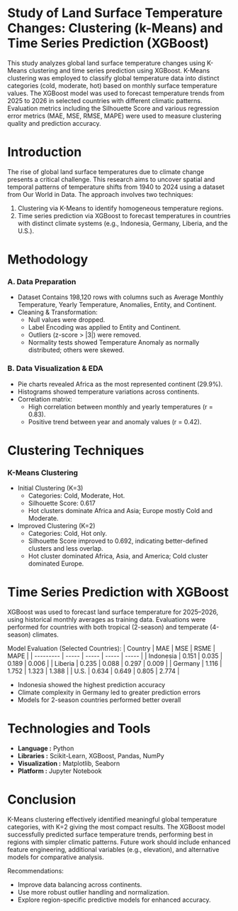 # Study of Land Surface Temperature Changes: Clustering (k-Means) and Time Series Prediction (XGBoost) 
This study analyzes global land surface temperature changes using K-Means clustering and time series prediction using XGBoost. K-Means clustering was employed to classify global temperature data into distinct categories (cold, moderate, hot) based on monthly surface temperature values. The XGBoost model was used to forecast temperature trends from 2025 to 2026 in selected countries with different climatic patterns. Evaluation metrics including the Silhouette Score and various regression error metrics (MAE, MSE, RMSE, MAPE) were used to measure clustering quality and prediction accuracy.

# Introduction
The rise of global land surface temperatures due to climate change presents a critical challenge. This research aims to uncover spatial and temporal patterns of temperature shifts from 1940 to 2024 using a dataset from Our World in Data. The approach involves two techniques:
1. Clustering via K-Means to identify homogeneous temperature regions.
2. Time series prediction via XGBoost to forecast temperatures in countries with distinct climate systems (e.g., Indonesia, Germany, Liberia, and the U.S.).

# Methodology
### A. Data Preparation
- Dataset Contains 198,120 rows with columns such as Average Monthly Temperature, Yearly Temperature, Anomalies, Entity, and Continent.
- Cleaning & Transformation:
  - Null values were dropped.
  - Label Encoding was applied to Entity and Continent.
  - Outliers (z-score > |3|) were removed.
  - Normality tests showed Temperature Anomaly as normally distributed; others were skewed.

### B. Data Visualization & EDA
- Pie charts revealed Africa as the most represented continent (29.9%).
- Histograms showed temperature variations across continents.
- Correlation matrix:
  - High correlation between monthly and yearly temperatures (r = 0.83).
  - Positive trend between year and anomaly values (r = 0.42).

# Clustering Techniques
### K-Means Clustering
- Initial Clustering (K=3)
  - Categories: Cold, Moderate, Hot.
  - Silhouette Score: 0.617
  - Hot clusters dominate Africa and Asia; Europe mostly Cold and Moderate.
- Improved Clustering (K=2)
  - Categories: Cold, Hot only.
  - Silhouette Score improved to 0.692, indicating better-defined clusters and less overlap.
  - Hot cluster dominated Africa, Asia, and America; Cold cluster dominated Europe.

# Time Series Prediction with XGBoost
XGBoost was used to forecast land surface temperature for 2025–2026, using historical monthly averages as training data. Evaluations were performed for countries with both tropical (2-season) and temperate (4-season) climates.

Model Evaluation (Selected Countries):
| Country   |  MAE  |  MSE  | RSME  | MAPE  |
| --------- | ----- | ----- | ----- | ----- |
| Indonesia | 0.151 | 0.035 | 0.189 | 0.006 |
| Liberia   | 0.235 | 0.088 | 0.297 | 0.009 |
| Germany   | 1.116 | 1.752 | 1.323 | 1.388 |
| U.S.      | 0.634 | 0.649 | 0.805 | 2.774 |

- Indonesia showed the highest prediction accuracy
- Climate complexity in Germany led to greater prediction errors
- Models for 2-season countries performed better overall

# Technologies and Tools
- **Language :** Python
- **Libraries :** Scikit-Learn, XGBoost, Pandas, NumPy
- **Visualization :** Matplotlib, Seaborn
- **Platform :** Jupyter Notebook

# Conclusion
K-Means clustering effectively identified meaningful global temperature categories, with K=2 giving the most compact results. The XGBoost model successfully predicted surface temperature trends, performing best in regions with simpler climatic patterns. Future work should include enhanced feature engineering, additional variables (e.g., elevation), and alternative models for comparative analysis.

Recommendations:
- Improve data balancing across continents.
- Use more robust outlier handling and normalization.
- Explore region-specific predictive models for enhanced accuracy.

